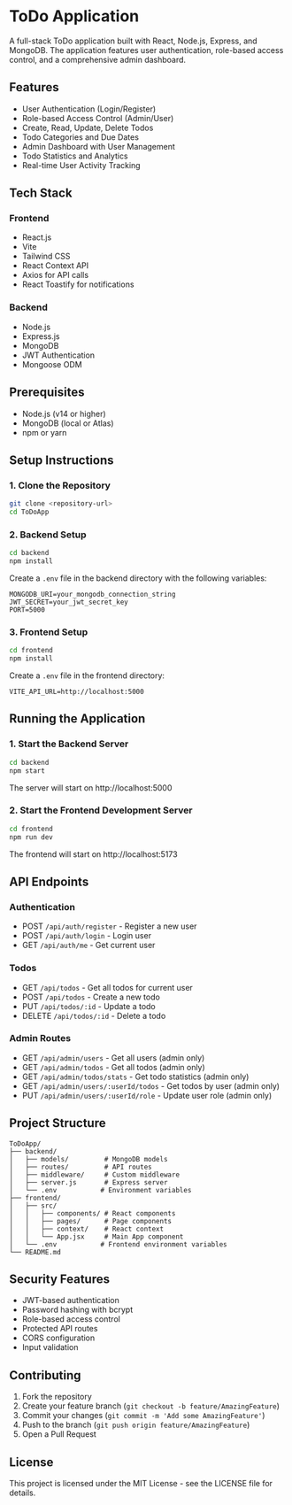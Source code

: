 # ToDo Application

A full-stack ToDo application built with React, Node.js, Express, and MongoDB. The application features user authentication, role-based access control, and a comprehensive admin dashboard.

## Features

- User Authentication (Login/Register)
- Role-based Access Control (Admin/User)
- Create, Read, Update, Delete Todos
- Todo Categories and Due Dates
- Admin Dashboard with User Management
- Todo Statistics and Analytics
- Real-time User Activity Tracking

## Tech Stack

### Frontend
- React.js
- Vite
- Tailwind CSS
- React Context API
- Axios for API calls
- React Toastify for notifications

### Backend
- Node.js
- Express.js
- MongoDB
- JWT Authentication
- Mongoose ODM

## Prerequisites

- Node.js (v14 or higher)
- MongoDB (local or Atlas)
- npm or yarn

## Setup Instructions

### 1. Clone the Repository
```bash
git clone <repository-url>
cd ToDoApp
```

### 2. Backend Setup
```bash
cd backend
npm install
```

Create a `.env` file in the backend directory with the following variables:
```env
MONGODB_URI=your_mongodb_connection_string
JWT_SECRET=your_jwt_secret_key
PORT=5000
```

### 3. Frontend Setup
```bash
cd frontend
npm install
```

Create a `.env` file in the frontend directory:
```env
VITE_API_URL=http://localhost:5000
```

## Running the Application

### 1. Start the Backend Server
```bash
cd backend
npm start
```
The server will start on http://localhost:5000

### 2. Start the Frontend Development Server
```bash
cd frontend
npm run dev
```
The frontend will start on http://localhost:5173

## API Endpoints

### Authentication
- POST `/api/auth/register` - Register a new user
- POST `/api/auth/login` - Login user
- GET `/api/auth/me` - Get current user

### Todos
- GET `/api/todos` - Get all todos for current user
- POST `/api/todos` - Create a new todo
- PUT `/api/todos/:id` - Update a todo
- DELETE `/api/todos/:id` - Delete a todo

### Admin Routes
- GET `/api/admin/users` - Get all users (admin only)
- GET `/api/admin/todos` - Get all todos (admin only)
- GET `/api/admin/todos/stats` - Get todo statistics (admin only)
- GET `/api/admin/users/:userId/todos` - Get todos by user (admin only)
- PUT `/api/admin/users/:userId/role` - Update user role (admin only)

## Project Structure

```
ToDoApp/
├── backend/
│   ├── models/         # MongoDB models
│   ├── routes/         # API routes
│   ├── middleware/     # Custom middleware
│   ├── server.js       # Express server
│   └── .env           # Environment variables
├── frontend/
│   ├── src/
│   │   ├── components/ # React components
│   │   ├── pages/      # Page components
│   │   ├── context/    # React context
│   │   └── App.jsx     # Main App component
│   └── .env           # Frontend environment variables
└── README.md
```

## Security Features

- JWT-based authentication
- Password hashing with bcrypt
- Role-based access control
- Protected API routes
- CORS configuration
- Input validation

## Contributing

1. Fork the repository
2. Create your feature branch (`git checkout -b feature/AmazingFeature`)
3. Commit your changes (`git commit -m 'Add some AmazingFeature'`)
4. Push to the branch (`git push origin feature/AmazingFeature`)
5. Open a Pull Request

## License

This project is licensed under the MIT License - see the LICENSE file for details. 